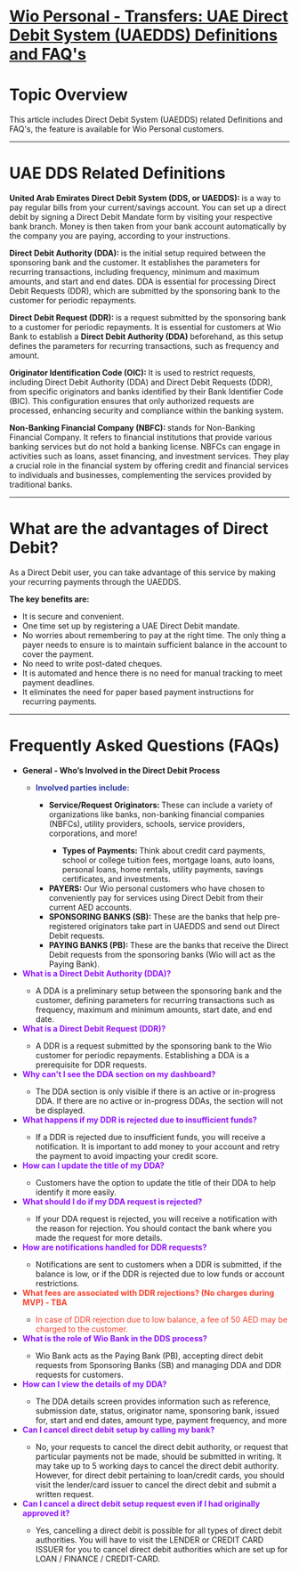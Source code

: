 # [Wio Personal - Transfers: UAE Direct Debit System (UAEDDS) Definitions and FAQ's](https://app.getguru.com/card/T5xqRync/Wio-Personal-Transfers-UAE-Direct-Debit-System-UAEDDS-Definitions-and-FAQs)

<h1 class="ghq-card-content__large-heading" data-ghq-card-content-type="LARGE_HEADING" id="TLRdjB5WJRZG">
 Topic Overview
</h1>
<p class="ghq-card-content__paragraph" data-ghq-card-content-type="paragraph" id="pqNfA3IBc5bZ">
 This article includes Direct Debit System (UAEDDS) related Definitions and FAQ's, the feature is available for Wio Personal customers.
</p>
<hr class="ghq-card-content__horizontal-rule" data-ghq-card-content-type="DIVIDER"/>
<h1 class="ghq-card-content__large-heading" data-ghq-card-content-type="LARGE_HEADING" id="P5ZdhbPlR056">
 UAE DDS Related Definitions
</h1>
<p class="ghq-card-content__paragraph" data-ghq-card-content-type="paragraph" id="pRuD7TJRDF5c">
 <strong class="ghq-card-content__bold" data-ghq-card-content-type="BOLD">
  United Arab Emirates Direct Debit System (DDS, or UAEDDS):
 </strong>
 is a way to pay regular bills from your current/savings account. You can set up a direct debit by signing a Direct Debit Mandate form by visiting your respective bank branch. Money is then taken from your bank account automatically by the company you are paying, according to your instructions.
</p>
<p class="ghq-card-content__paragraph" data-ghq-card-content-type="paragraph" id="f1jq356XDPj1">
 <strong class="ghq-card-content__bold" data-ghq-card-content-type="BOLD">
  Direct Debit Authority (DDA):
 </strong>
 is the initial setup required between the sponsoring bank and the customer. It establishes the parameters for recurring transactions, including frequency, minimum and maximum amounts, and start and end dates. DDA is essential for processing Direct Debit Requests (DDR), which are submitted by the sponsoring bank to the customer for periodic repayments.
</p>
<p class="ghq-card-content__paragraph" data-ghq-card-content-type="paragraph" id="75RTpzlYfWFh">
 <strong class="ghq-card-content__bold" data-ghq-card-content-type="BOLD">
  Direct Debit Request (DDR):
 </strong>
 is a request submitted by the sponsoring bank to a customer for periodic repayments. It is essential for customers at Wio Bank to establish a
 <strong class="ghq-card-content__bold" data-ghq-card-content-type="BOLD">
  Direct Debit Authority (DDA)
 </strong>
 beforehand, as this setup defines the parameters for recurring transactions, such as frequency and amount.
</p>
<p class="ghq-card-content__paragraph" data-ghq-card-content-type="paragraph" id="rPPvJuhrfJCj">
 <strong class="ghq-card-content__bold" data-ghq-card-content-type="BOLD">
  Originator Identification Code (OIC):
 </strong>
 It is used to restrict requests, including Direct Debit Authority (DDA) and Direct Debit Requests (DDR), from specific originators and banks identified by their Bank Identifier Code (BIC). This configuration ensures that only authorized requests are processed, enhancing security and compliance within the banking system.
</p>
<p class="ghq-card-content__paragraph" data-ghq-card-content-type="paragraph" id="7o2Fx1e79Aev">
 <strong class="ghq-card-content__bold" data-ghq-card-content-type="BOLD">
  Non-Banking Financial Company (NBFC):
 </strong>
 stands for Non-Banking Financial Company. It refers to financial institutions that provide various banking services but do not hold a banking license. NBFCs can engage in activities such as loans, asset financing, and investment services. They play a crucial role in the financial system by offering credit and financial services to individuals and businesses, complementing the services provided by traditional banks.
</p>
<hr class="ghq-card-content__horizontal-rule" data-ghq-card-content-type="DIVIDER"/>
<h1 class="ghq-card-content__large-heading" data-ghq-card-content-type="LARGE_HEADING" id="1xLlLPxDVhTt">
 What are the advantages of Direct Debit?
</h1>
<p class="ghq-card-content__paragraph" data-ghq-card-content-type="paragraph" id="vnc5VHV7sxT5">
 As a Direct Debit user, you can take advantage of this service by making your recurring payments through the UAEDDS.
</p>
<p class="ghq-card-content__paragraph" data-ghq-card-content-type="paragraph" id="cNyKyj7roLkv">
 <strong class="ghq-card-content__bold" data-ghq-card-content-type="BOLD">
  The key benefits are:
 </strong>
</p>
<ul class="ghq-card-content__bulleted-list" data-ghq-card-content-type="BULLETED_LIST">
 <li class="ghq-card-content__bulleted-list-item" data-ghq-card-content-type="BULLETED_LIST_ITEM" id="7FiAJRA9TeMC">
  It is secure and convenient.
 </li>
 <li class="ghq-card-content__bulleted-list-item" data-ghq-card-content-type="BULLETED_LIST_ITEM" id="VFxRdFDZvpdv">
  One time set up by registering a UAE Direct Debit mandate.
 </li>
 <li class="ghq-card-content__bulleted-list-item" data-ghq-card-content-type="BULLETED_LIST_ITEM" id="hDd3lf8Pd7aY">
  No worries about remembering to pay at the right time. The only thing a payer needs to ensure is to maintain sufficient balance in the account to cover the payment.
 </li>
 <li class="ghq-card-content__bulleted-list-item" data-ghq-card-content-type="BULLETED_LIST_ITEM" id="gbvVmzT7rTpo">
  No need to write post-dated cheques.
 </li>
 <li class="ghq-card-content__bulleted-list-item" data-ghq-card-content-type="BULLETED_LIST_ITEM" id="Lq3iVBIVLXzu">
  It is automated and hence there is no need for manual tracking to meet payment deadlines.
 </li>
 <li class="ghq-card-content__bulleted-list-item" data-ghq-card-content-type="BULLETED_LIST_ITEM" id="G5Or55723ajZ">
  It eliminates the need for paper based payment instructions for recurring payments.
 </li>
</ul>
<hr class="ghq-card-content__horizontal-rule" data-ghq-card-content-type="DIVIDER"/>
<h1 class="ghq-card-content__large-heading" data-ghq-card-content-type="LARGE_HEADING" id="xJlBi2Xj6hMX">
 Frequently Asked Questions (FAQs)
</h1>
<p class="ghq-card-content__paragraph ghq-is-empty" data-ghq-card-content-type="paragraph" id="N7lGO79tjucd">
</p>
<ul class="ghq-card-content__bulleted-list" data-ghq-card-content-type="BULLETED_LIST">
 <li class="ghq-card-content__bulleted-list-item" data-ghq-card-content-type="BULLETED_LIST_ITEM" id="ZKT7gsZnprl0">
  <strong class="ghq-card-content__bold" data-ghq-card-content-type="BOLD">
   General - Who’s Involved in the Direct Debit Process
  </strong>
 </li>
 <ul class="ghq-card-content__bulleted-list" data-ghq-card-content-type="BULLETED_LIST">
  <li class="ghq-card-content__bulleted-list-item" data-ghq-card-content-type="BULLETED_LIST_ITEM" id="3Rdrt05dH3bj">
   <strong class="ghq-card-content__bold" data-ghq-card-content-type="BOLD">
    <span class="ghq-card-content__text-color" data-ghq-card-content-type="TEXT_COLOR" style="color:#2f3ba2">
     Involved parties include:
    </span>
   </strong>
  </li>
  <ul class="ghq-card-content__bulleted-list" data-ghq-card-content-type="BULLETED_LIST">
   <li class="ghq-card-content__bulleted-list-item" data-ghq-card-content-type="BULLETED_LIST_ITEM" id="df75R19vDSlb">
    <strong class="ghq-card-content__bold" data-ghq-card-content-type="BOLD">
     Service/Request Originators:
    </strong>
    These can include a variety of organizations like banks, non-banking financial companies (NBFCs), utility providers, schools, service providers, corporations, and more!
   </li>
   <ul class="ghq-card-content__bulleted-list" data-ghq-card-content-type="BULLETED_LIST">
    <li class="ghq-card-content__bulleted-list-item" data-ghq-card-content-type="BULLETED_LIST_ITEM" id="o7lwj1lT2pf0">
     <strong class="ghq-card-content__bold" data-ghq-card-content-type="BOLD">
      Types of Payments:
     </strong>
     Think about credit card payments, school or college tuition fees, mortgage loans, auto loans, personal loans, home rentals, utility payments, savings certificates, and investments.
    </li>
   </ul>
   <li class="ghq-card-content__bulleted-list-item" data-ghq-card-content-type="BULLETED_LIST_ITEM" id="PJhnVpjfFd7f">
    <strong class="ghq-card-content__bold" data-ghq-card-content-type="BOLD">
     PAYERS:
    </strong>
    Our Wio personal customers who have chosen to conveniently pay for services using Direct Debit from their current AED accounts.
   </li>
   <li class="ghq-card-content__bulleted-list-item" data-ghq-card-content-type="BULLETED_LIST_ITEM" id="ozY0UJ9vD1ZN">
    <strong class="ghq-card-content__bold" data-ghq-card-content-type="BOLD">
     SPONSORING BANKS (SB):
    </strong>
    These are the banks that help pre-registered originators take part in UAEDDS and send out Direct Debit requests.
   </li>
   <li class="ghq-card-content__bulleted-list-item" data-ghq-card-content-type="BULLETED_LIST_ITEM" id="J2VBncTb5Cnp">
    <strong class="ghq-card-content__bold" data-ghq-card-content-type="BOLD">
     PAYING BANKS (PB):
    </strong>
    These are the banks that receive the Direct Debit requests from the sponsoring banks (Wio will act as the Paying Bank).
   </li>
  </ul>
 </ul>
 <li class="ghq-card-content__bulleted-list-item" data-ghq-card-content-type="BULLETED_LIST_ITEM" id="lTFxvd8J4tZT">
  <strong class="ghq-card-content__bold" data-ghq-card-content-type="BOLD">
   <span class="ghq-card-content__text-color" data-ghq-card-content-type="TEXT_COLOR" style="color:#9013fe">
    What is a Direct Debit Authority (DDA)?
   </span>
  </strong>
 </li>
 <ul class="ghq-card-content__bulleted-list" data-ghq-card-content-type="BULLETED_LIST">
  <li class="ghq-card-content__bulleted-list-item" data-ghq-card-content-type="BULLETED_LIST_ITEM" id="lBFV4ZJdShNh">
   A DDA is a preliminary setup between the sponsoring bank and the customer, defining parameters for recurring transactions such as frequency, maximum and minimum amounts, start date, and end date.
  </li>
 </ul>
 <li class="ghq-card-content__bulleted-list-item" data-ghq-card-content-type="BULLETED_LIST_ITEM" id="L5trvfnFxMDn">
  <strong class="ghq-card-content__bold" data-ghq-card-content-type="BOLD">
   <span class="ghq-card-content__text-color" data-ghq-card-content-type="TEXT_COLOR" style="color:#9013fe">
    What is a Direct Debit Request (DDR)?
   </span>
  </strong>
 </li>
 <ul class="ghq-card-content__bulleted-list" data-ghq-card-content-type="BULLETED_LIST">
  <li class="ghq-card-content__bulleted-list-item" data-ghq-card-content-type="BULLETED_LIST_ITEM" id="tTCxj3rApXRv">
   A DDR is a request submitted by the sponsoring bank to the Wio customer for periodic repayments. Establishing a DDA is a prerequisite for DDR requests.
  </li>
 </ul>
 <li class="ghq-card-content__bulleted-list-item" data-ghq-card-content-type="BULLETED_LIST_ITEM" id="j71B1uchaLxL">
  <strong class="ghq-card-content__bold" data-ghq-card-content-type="BOLD">
   <span class="ghq-card-content__text-color" data-ghq-card-content-type="TEXT_COLOR" style="color:#9013fe">
    Why can't I see the DDA section on my dashboard?
   </span>
  </strong>
 </li>
 <ul class="ghq-card-content__bulleted-list" data-ghq-card-content-type="BULLETED_LIST">
  <li class="ghq-card-content__bulleted-list-item" data-ghq-card-content-type="BULLETED_LIST_ITEM" id="Fv8NJaPbHVMD">
   The DDA section is only visible if there is an active or in-progress DDA. If there are no active or in-progress DDAs, the section will not be displayed.
  </li>
 </ul>
 <li class="ghq-card-content__bulleted-list-item" data-ghq-card-content-type="BULLETED_LIST_ITEM" id="sjXYdu0RdffM">
  <strong class="ghq-card-content__bold" data-ghq-card-content-type="BOLD">
   <span class="ghq-card-content__text-color" data-ghq-card-content-type="TEXT_COLOR" style="color:#9013fe">
    What happens if my DDR is rejected due to insufficient funds?
   </span>
  </strong>
 </li>
 <ul class="ghq-card-content__bulleted-list" data-ghq-card-content-type="BULLETED_LIST">
  <li class="ghq-card-content__bulleted-list-item" data-ghq-card-content-type="BULLETED_LIST_ITEM" id="nO9nS3D55ZVs">
   If a DDR is rejected due to insufficient funds, you will receive a notification. It is important to add money to your account and retry the payment to avoid impacting your credit score.
  </li>
 </ul>
 <li class="ghq-card-content__bulleted-list-item" data-ghq-card-content-type="BULLETED_LIST_ITEM" id="lk3dhLnL8CZt">
  <strong class="ghq-card-content__bold" data-ghq-card-content-type="BOLD">
   <span class="ghq-card-content__text-color" data-ghq-card-content-type="TEXT_COLOR" style="color:#9013fe">
    How can I update the title of my DDA?
   </span>
  </strong>
 </li>
 <ul class="ghq-card-content__bulleted-list" data-ghq-card-content-type="BULLETED_LIST">
  <li class="ghq-card-content__bulleted-list-item" data-ghq-card-content-type="BULLETED_LIST_ITEM" id="NRLNvDLlQzfP">
   Customers have the option to update the title of their DDA to help identify it more easily.
  </li>
 </ul>
 <li class="ghq-card-content__bulleted-list-item" data-ghq-card-content-type="BULLETED_LIST_ITEM" id="pZ35qbhLlhVO">
  <strong class="ghq-card-content__bold" data-ghq-card-content-type="BOLD">
   <span class="ghq-card-content__text-color" data-ghq-card-content-type="TEXT_COLOR" style="color:#9013fe">
    What should I do if my DDA request is rejected?
   </span>
  </strong>
 </li>
 <ul class="ghq-card-content__bulleted-list" data-ghq-card-content-type="BULLETED_LIST">
  <li class="ghq-card-content__bulleted-list-item" data-ghq-card-content-type="BULLETED_LIST_ITEM" id="LFbeDpF9fHgu">
   If your DDA request is rejected, you will receive a notification with the reason for rejection. You should contact the bank where you made the request for more details.
  </li>
 </ul>
 <li class="ghq-card-content__bulleted-list-item" data-ghq-card-content-type="BULLETED_LIST_ITEM" id="bpnD1F5PdphI">
  <strong class="ghq-card-content__bold" data-ghq-card-content-type="BOLD">
   <span class="ghq-card-content__text-color" data-ghq-card-content-type="TEXT_COLOR" style="color:#9013fe">
    How are notifications handled for DDR requests?
   </span>
  </strong>
 </li>
 <ul class="ghq-card-content__bulleted-list" data-ghq-card-content-type="BULLETED_LIST">
  <li class="ghq-card-content__bulleted-list-item" data-ghq-card-content-type="BULLETED_LIST_ITEM" id="175flhedA1rV">
   Notifications are sent to customers when a DDR is submitted, if the balance is low, or if the DDR is rejected due to low funds or account restrictions.
  </li>
 </ul>
 <li class="ghq-card-content__bulleted-list-item" data-ghq-card-content-type="BULLETED_LIST_ITEM" id="9jLvvu3ruhVg">
  <strong class="ghq-card-content__bold" data-ghq-card-content-type="BOLD">
   <span class="ghq-card-content__text-color" data-ghq-card-content-type="TEXT_COLOR" style="color:#f7412d">
    What fees are associated with DDR rejections? (No charges during MVP) - TBA
   </span>
  </strong>
 </li>
 <ul class="ghq-card-content__bulleted-list" data-ghq-card-content-type="BULLETED_LIST">
  <li class="ghq-card-content__bulleted-list-item" data-ghq-card-content-type="BULLETED_LIST_ITEM" id="d7pR1hWRfZ5I">
   <span class="ghq-card-content__text-color" data-ghq-card-content-type="TEXT_COLOR" style="color:#f7412d">
    In case of DDR rejection due to low balance, a fee of 50 AED may be charged to the customer.
   </span>
  </li>
 </ul>
 <li class="ghq-card-content__bulleted-list-item" data-ghq-card-content-type="BULLETED_LIST_ITEM" id="bkRt9C0BVtVt">
  <strong class="ghq-card-content__bold" data-ghq-card-content-type="BOLD">
   <span class="ghq-card-content__text-color" data-ghq-card-content-type="TEXT_COLOR" style="color:#9013fe">
    What is the role of Wio Bank in the DDS process?
   </span>
  </strong>
 </li>
 <ul class="ghq-card-content__bulleted-list" data-ghq-card-content-type="BULLETED_LIST">
  <li class="ghq-card-content__bulleted-list-item" data-ghq-card-content-type="BULLETED_LIST_ITEM" id="T7diptSdDldz">
   Wio Bank acts as the Paying Bank (PB), accepting direct debit requests from Sponsoring Banks (SB) and managing DDA and DDR requests for customers.
  </li>
 </ul>
 <li class="ghq-card-content__bulleted-list-item" data-ghq-card-content-type="BULLETED_LIST_ITEM" id="tiJDEMe7jV19">
  <strong class="ghq-card-content__bold" data-ghq-card-content-type="BOLD">
   <span class="ghq-card-content__text-color" data-ghq-card-content-type="TEXT_COLOR" style="color:#9013fe">
    How can I view the details of my DDA?
   </span>
  </strong>
 </li>
 <ul class="ghq-card-content__bulleted-list" data-ghq-card-content-type="BULLETED_LIST">
  <li class="ghq-card-content__bulleted-list-item" data-ghq-card-content-type="BULLETED_LIST_ITEM" id="hLbKpDvbjnnV">
   The DDA details screen provides information such as reference, submission date, status, originator name, sponsoring bank, issued for, start and end dates, amount type, payment frequency, and more
  </li>
 </ul>
 <li class="ghq-card-content__bulleted-list-item" data-ghq-card-content-type="BULLETED_LIST_ITEM" id="TItZYF7ujZ0z">
  <span class="ghq-card-content__text-color" data-ghq-card-content-type="TEXT_COLOR" style="color:#9013fe">
   <strong class="ghq-card-content__bold" data-ghq-card-content-type="BOLD">
    Can I cancel direct debit setup by calling my bank?
   </strong>
  </span>
 </li>
 <ul class="ghq-card-content__bulleted-list" data-ghq-card-content-type="BULLETED_LIST">
  <li class="ghq-card-content__bulleted-list-item" data-ghq-card-content-type="BULLETED_LIST_ITEM" id="hDr9wEAJqpNJ">
   No, your requests to cancel the direct debit authority, or request that particular payments not be made, should be submitted in writing. It may take up to 5 working days to cancel the direct debit authority. However, for direct debit pertaining to loan/credit cards, you should visit the lender/card issuer to cancel the direct debit and submit a written request.
  </li>
 </ul>
 <li class="ghq-card-content__bulleted-list-item" data-ghq-card-content-type="BULLETED_LIST_ITEM" id="7F7ObGTvEbXb">
  <span class="ghq-card-content__text-color" data-ghq-card-content-type="TEXT_COLOR" style="color:#9013fe">
   <strong class="ghq-card-content__bold" data-ghq-card-content-type="BOLD">
    Can I cancel a direct debit setup request even if I had originally approved it?
   </strong>
  </span>
 </li>
 <ul class="ghq-card-content__bulleted-list" data-ghq-card-content-type="BULLETED_LIST">
  <li class="ghq-card-content__bulleted-list-item" data-ghq-card-content-type="BULLETED_LIST_ITEM" id="cNZSxsqFaTXD">
   Yes, cancelling a direct debit is possible for all types of direct debit authorities. You will have to visit the LENDER or CREDIT CARD ISSUER for you to cancel direct debit authorities which are set up for LOAN / FINANCE / CREDIT-CARD.
  </li>
 </ul>
</ul>
<p class="ghq-card-content__paragraph ghq-is-empty" data-ghq-card-content-type="paragraph" id="FpnQbHur5L5V">
</p>
